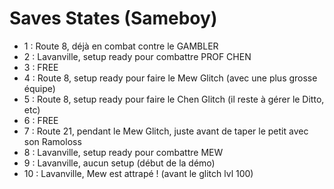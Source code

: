 # Saves States (Sameboy)

- 1  : Route 8, déjà en combat contre le GAMBLER
- 2  : Lavanville, setup ready pour combattre PROF CHEN
- 3  : FREE
- 4  : Route 8, setup ready pour faire le Mew Glitch (avec une plus grosse équipe)
- 5  : Route 8, setup ready pour faire le Chen Glitch (il reste à gérer le Ditto, etc)
- 6  : FREE
- 7  : Route 21, pendant le Mew Glitch, juste avant de taper le petit avec son Ramoloss
- 8  : Lavanville, setup ready pour combattre MEW
- 9  : Lavanville, aucun setup (début de la démo)
- 10 : Lavanville, Mew est attrapé ! (avant le glitch lvl 100)